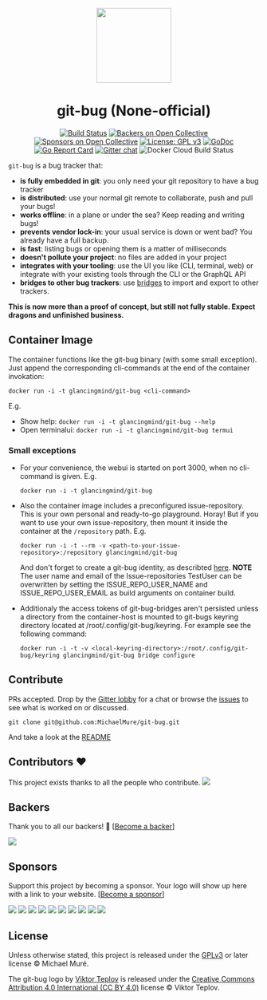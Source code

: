 <p align="center">
    <img width="150px" src="https://cdn.rawgit.com/MichaelMure/git-bug/master/misc/logo/logo-alpha-flat-bg.svg">
</p>
<h1 align="center">git-bug (None-official)</h1>

<div align="center">

[![Build Status](https://travis-ci.com/MichaelMure/git-bug.svg?branch=master)](https://travis-ci.com/MichaelMure/git-bug)
[![Backers on Open Collective](https://opencollective.com/git-bug/backers/badge.svg)](#backers)
[![Sponsors on Open Collective](https://opencollective.com/git-bug/sponsors/badge.svg)](#sponsors)
[![License: GPL v3](https://img.shields.io/badge/License-GPLv3+-blue.svg)](http://www.gnu.org/licenses/gpl-3.0)
[![GoDoc](https://godoc.org/github.com/MichaelMure/git-bug?status.svg)](https://godoc.org/github.com/MichaelMure/git-bug)
[![Go Report Card](https://goreportcard.com/badge/github.com/MichaelMure/git-bug)](https://goreportcard.com/report/github.com/MichaelMure/git-bug)
[![Gitter chat](https://badges.gitter.im/gitterHQ/gitter.png)](https://gitter.im/the-git-bug/Lobby)
![Docker Cloud Build Status](https://img.shields.io/docker/cloud/build/glancingmind/git-bug)

</div>

`git-bug` is a bug tracker that:

- **is fully embedded in git**: you only need your git repository to have a bug tracker
- **is distributed**: use your normal git remote to collaborate, push and pull your bugs!
- **works offline**: in a plane or under the sea? Keep reading and writing bugs!
- **prevents vendor lock-in**: your usual service is down or went bad? You already have a full backup.
- **is fast**: listing bugs or opening them is a matter of milliseconds
- **doesn't pollute your project**: no files are added in your project
- **integrates with your tooling**: use the UI you like (CLI, terminal, web) or integrate with your existing tools through the CLI or the GraphQL API
- **bridges to other bug trackers**: use [bridges](#bridges) to import and export to other trackers.

**This is now more than a proof of concept, but still not fully stable. Expect dragons and unfinished business.**


## Container Image

The container functions like the git-bug binary (with some small exception).  
Just append the corresponding cli-commands at the end of the container invokation:
```shell
docker run -i -t glancingmind/git-bug <cli-command>
```
E.g.
- Show help: `docker run -i -t glancingmind/git-bug --help`
- Open terminalui: `docker run -i -t glancingmind/git-bug termui`

### Small exceptions

- For your convenience, the webui is started on port 3000, when no cli-command is given.
  E.g.
  
  ```shell
  docker run -i -t glancingmind/git-bug
  ```

- Also the container image includes a preconfigured issue-repository. 
  This is your own personal and ready-to-go playground. Horay!
  But if you want to use your own issue-repository, then mount it inside the container at the `/repository` path. E.g.
  ```shell
  docker run -i -t --rm -v <path-to-your-issue-repository>:/repository glancingmind/git-bug
  ```
  And don't forget to create a git-bug identity, as describted [here](https://github.com/GlancingMind/git-bug#cli-usage).
  **NOTE** The user name and email of the Issue-repositories TestUser can be
  overwritten by setting the ISSUE_REPO_USER_NAME and ISSUE_REPO_USER_EMAIL
  as build arguments on container build.
- Additionaly the access tokens of git-bug-bridges aren't persisted unless
  a directory from the container-host is mounted to git-bugs keyring directory
  located at /root/.config/git-bug/keyring. For example see the following
  command:

  ```shell
  docker run -i -t -v <local-keyring-directory>:/root/.config/git-bug/keyring glancingmind/git-bug bridge configure
  ```

## Contribute

PRs accepted. Drop by the [Gitter lobby](https://gitter.im/the-git-bug/Lobby) for a chat or browse the [issues](https://github.com/MichaelMure/git-bug/issues) to see what is worked on or discussed.

```shell
git clone git@github.com:MichaelMure/git-bug.git
```

And take a look at the [README](https://github.com/MichaelMure/git-bug/blob/master/README.md)

## Contributors :heart:

This project exists thanks to all the people who contribute.
<a href="https://github.com/MichaelMure/git-bug/graphs/contributors"><img src="https://opencollective.com/git-bug/contributors.svg?width=890&button=false" /></a>


## Backers

Thank you to all our backers! 🙏 [[Become a backer](https://opencollective.com/git-bug#backer)]

<a href="https://opencollective.com/git-bug#backers" target="_blank"><img src="https://opencollective.com/git-bug/tiers/backer.svg?width=890"></a>


## Sponsors

Support this project by becoming a sponsor. Your logo will show up here with a link to your website. [[Become a sponsor](https://opencollective.com/git-bug#sponsor)]

<a href="https://opencollective.com/git-bug/sponsor/0/website" target="_blank"><img src="https://opencollective.com/git-bug/tiers/sponsor/0/avatar.svg"></a>
<a href="https://opencollective.com/git-bug/sponsor/1/website" target="_blank"><img src="https://opencollective.com/git-bug/tiers/sponsor/1/avatar.svg"></a>
<a href="https://opencollective.com/git-bug/sponsor/2/website" target="_blank"><img src="https://opencollective.com/git-bug/tiers/sponsor/2/avatar.svg"></a>
<a href="https://opencollective.com/git-bug/sponsor/3/website" target="_blank"><img src="https://opencollective.com/git-bug/tiers/sponsor/3/avatar.svg"></a>
<a href="https://opencollective.com/git-bug/sponsor/4/website" target="_blank"><img src="https://opencollective.com/git-bug/tiers/sponsor/4/avatar.svg"></a>
<a href="https://opencollective.com/git-bug/sponsor/5/website" target="_blank"><img src="https://opencollective.com/git-bug/tiers/sponsor/5/avatar.svg"></a>
<a href="https://opencollective.com/git-bug/sponsor/6/website" target="_blank"><img src="https://opencollective.com/git-bug/tiers/sponsor/6/avatar.svg"></a>
<a href="https://opencollective.com/git-bug/sponsor/7/website" target="_blank"><img src="https://opencollective.com/git-bug/tiers/sponsor/7/avatar.svg"></a>
<a href="https://opencollective.com/git-bug/sponsor/8/website" target="_blank"><img src="https://opencollective.com/git-bug/tiers/sponsor/8/avatar.svg"></a>
<a href="https://opencollective.com/git-bug/sponsor/9/website" target="_blank"><img src="https://opencollective.com/git-bug/tiers/sponsor/9/avatar.svg"></a>


## License

Unless otherwise stated, this project is released under the [GPLv3](LICENSE) or later license © Michael Muré.

The git-bug logo by [Viktor Teplov](https://github.com/vandesign) is released under the [Creative Commons Attribution 4.0 International (CC BY 4.0)](misc/logo/LICENSE) license © Viktor Teplov.

